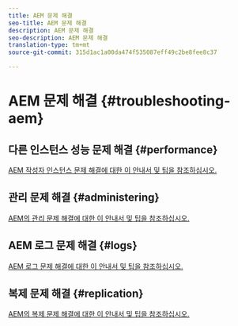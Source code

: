 ```yaml
---
title: AEM 문제 해결
seo-title: AEM 문제 해결
description: AEM 문제 해결
seo-description: AEM 문제 해결
translation-type: tm+mt
source-git-commit: 315d1ac1a00da474f535087eff49c2be8fee8c37

---
```



# AEM 문제 해결 {#troubleshooting-aem}

## 다른 인스턴스 성능 문제 해결 {#performance}

[AEM 작성자 인스턴스 문제 해결에 대한 이 안내서 및 팁을 참조하십시오.](/help/sites-authoring/troubleshooting.md)

## 관리 문제 해결 {#administering}

[AEM의 관리 문제 해결에 대한 이 안내서 및 팁을 참조하십시오.](/help/sites-administering/troubleshoot.md)

## AEM 로그 문제 해결 {#logs}

[AEM 로그 문제 해결에 대한 이 안내서 및 팁을 참조하십시오.](/help/sites-administering/troubleshooting.md)

## 복제 문제 해결 {#replication}

[AEM의 복제 문제 해결에 대한 이 안내서 및 팁을 참조하십시오.](/help/sites-deploying/troubleshoot-rep.md)
